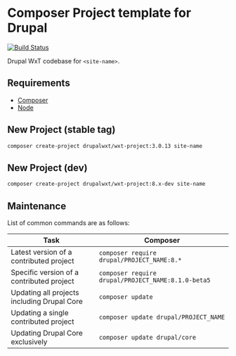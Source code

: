 Composer Project template for Drupal
====================================

[![Build Status][ci-badge]][ci]

Drupal WxT codebase for `<site-name>`.

## Requirements

* [Composer][composer]
* [Node][node]

## New Project (stable tag)

```sh
composer create-project drupalwxt/wxt-project:3.0.13 site-name
```

## New Project (dev)

```sh
composer create-project drupalwxt/wxt-project:8.x-dev site-name
```

## Maintenance

List of common commands are as follows:

| Task                                            | Composer                                               |
|-------------------------------------------------|--------------------------------------------------------|
| Latest version of a contributed project         | ```composer require drupal/PROJECT_NAME:8.*```         |
| Specific version of a contributed project       | ```composer require drupal/PROJECT_NAME:8.1.0-beta5``` |
| Updating all projects including Drupal Core     | ```composer update```                                  |
| Updating a single contributed project           | ```composer update drupal/PROJECT_NAME```              |
| Updating Drupal Core exclusively                | ```composer update drupal/core```                      |


[ci]:                       https://travis-ci.org/drupalwxt/site-wxt
[ci-badge]:                 https://travis-ci.org/drupalwxt/site-wxt.svg?branch=8.x
[composer]:                 https://getcomposer.org
[node]:                     https://nodejs.org
[docker-scaffold-readme]:   https://github.com/drupal-composer-ext/drupal-scaffold-docker/blob/8.x/README.md
[docker-readme]:            https://github.com/drupal-composer-ext/drupal-scaffold-docker/blob/8.x/template/docker/README.md
